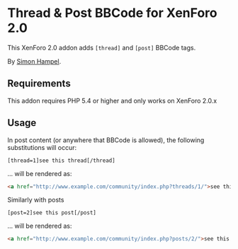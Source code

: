Thread & Post BBCode for XenForo 2.0
====================================

This XenForo 2.0 addon adds `[thread]` and `[post]` BBCode tags.

By [Simon Hampel](https://twitter.com/SimonHampel).

Requirements
------------

This addon requires PHP 5.4 or higher and only works on XenForo 2.0.x 

Usage
-----

In post content (or anywhere that BBCode is allowed), the following substitutions will occur:

```bbcode
[thread=1]see this thread[/thread]
```

... will be rendered as:

```html
<a href="http://www.example.com/community/index.php?threads/1/">see this thread</a>
```

Similarly with posts

```bbcode
[post=2]see this post[/post]
```

... will be rendered as:

```html
<a href="http://www.example.com/community/index.php?posts/2/">see this post</a>
```